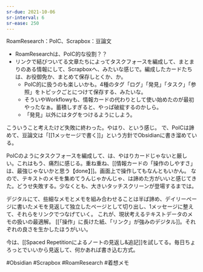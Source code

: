 ```yaml
---
sr-due: 2021-10-06
sr-interval: 6
sr-ease: 250
---
```


RoamResearch：PoIC、Scrapbox：豆論文

- RoamResearchは、PoIC的な役割？？
- リンクで結びついてる文章たちによってタスクフォースを編成して、まとまりのある情報にして、Scrapboxへ、みたいな感じで。編成したカードたちは、お役御免か、まとめて保存しとくか、か。
	- PoIC的に扱うのも楽しいかも。4種のタグ「ログ」「発見」「タスク」「参照」をトピックごとにつけて保存する、みたいな。
	- そういやWorkflowyも、情報カードの代わりとして使い始めたのが最初やったなぁ。蓄積しすぎると、やっぱ破綻するのかしら。
	- 「発見」以外にはタグをつけるようにしよう。

こういうこと考えたけど失敗に終わった。やはり、という感じ。
で、PoICは諦めて、豆論文は「[[1メッセージで書く]]」という方針でObsidianに書き溜めている。

PoICのようにタスクフォースを編成して、は、やはりカードじゃないと厳しい。これはもう、痛烈に感じる。重ね重ね、[[情報カードの「操作のしやすさ」は、最強じゃないかと思う【done】]]。画面上で操作してもなんともいかん。
なので、テキストのメモを集めてうんじゃかんじゃ、は諦めた方がいいと感じてきた。どうせ失敗する。少なくとも、大きいタッチスクリーンが登場するまでは。

デジタルにて、些細なメモとメモを組み合わせることは半ば諦め、デイリーページに書いたメモを見返して独立したページとして切り出し、1メッセージに整えて、それらをリンクでつなげていく。
これが、現状考えるテキストデータのメモの扱いの最適解。
[[「操作」に長けた紙、「リンク」が強みのデジタル]]。それぞれの良さを生かしたほうがいい。

今は、[[Spaced Repetitionによるノートの見返し&追記]]を試してる。毎日ちょろっとでいいから見返して、何かあれば書き込む方式。

#Obsidian #Scrapbox #RoamResearch #着想メモ 